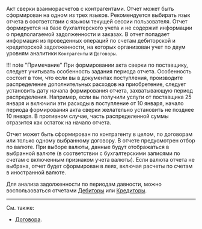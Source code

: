 ﻿Акт сверки взаиморасчетов с контрагентами. Отчет может быть сформирован на одном из трех языков. Рекомендуется выбирать язык отчета в соответствии с языком текущей сессии пользователя. Отчет формируется на базе бухгалтерского учета и не содержит информации о предполагаемой задолженности и заказах. В отчет попадает информация из проведенных операций по счетам дебиторской и кредиторской задолженности, на которых организован учет по двум уровням аналитики `Контрагенты` и `Договоры`.

!!! note "Примечание"
	При формировании акта сверки по поставщику, следует учитывать особенность задания периода отчета. Особенность состоит в том, что если вы в документах поступления, производите распределение дополнительных расходов на приобретение, следует установить дату начала формирования отчета, захватывающую период распределения. Например, если вы получили услуги от поставщика 25 января и включили эти расходы в поступление от 10 января, начало периода формирования акта сверки желательно установить не позднее 10 января. В противном случае, часть распределенной суммы отразится как остаток на начало отчета.

Отчет может быть сформирован по контрагенту в целом, по договорам или только одному выбранному договору. В отчете предусмотрен отбор по валюте. При выборе валюты, данные будут отображаться в выбранной валюте (в соответствии с бухгалтерскими записями по счетам с включенным признаком учета валюты). Если валюта отчета не выбрана, отчет будет сформирован в леях, включая расчеты по счетам в иностранной валюте.

Для анализа задолженности по периодам давности, можно воспользоваться отчетами [Дебиторы](/r/Debts) или [Кредиторы](/r/VendorDebts).

---

См. также:

- [Договора](/c/Contracts).